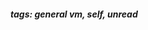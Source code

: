 <!-- Please prefix the notes with the date as in [22/12/2020] -->

##### tags: general vm, self, unread